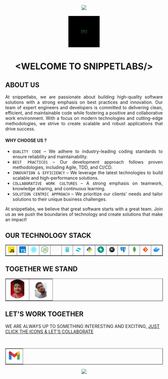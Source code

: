 <p align="center">
  <img src="https://capsule-render.vercel.app/api?type=waving&color=gradient&height=70&section=header"/>
</p>

<div align="center"> <img src="../logo/_logo.png" style="width: 100px; height: 100px; border: 2px solid white;"> </div>

# <div align="center">&lt;WELCOME TO SNIPPETLABS/&gt;</div>

## ABOUT US

<div align="justify">
At snippetlabs, we are passionate about building high-quality software solutions with a strong emphasis on best practices and innovation. Our team of expert engineers and developers is committed to delivering clean, efficient, and maintainable code while fostering a positive and collaborative work environment. With a focus on modern technologies and cutting-edge methodologies, we strive to create scalable and robust applications that drive success.

#### WHY CHOOSE US ?

- `QUALITY CODE` – We adhere to industry-leading coding standards to ensure reliability and maintainability.
- `BEST PRACTICES` – Our development approach follows proven methodologies, including Agile, TDD, and CI/CD.
- `INNOVATION & EFFICIENCY` – We leverage the latest technologies to build scalable and high-performance solutions.
- `COLLABORATIVE WORK CULTURES` – A strong emphasis on teamwork, knowledge sharing, and continuous learning.
- `SOLUTION CENTRIC APPROACH` – We prioritize our clients' needs and tailor solutions to their unique business challenges.

At snippetlabs, we believe that great software starts with a great team. Join us as we push the boundaries of technology and create solutions that make an impact!

</div>

## OUR TECHNOLOGY STACK

<table align="center" border="1">
  <tr>
    <td align="center"><img src="../icons/javascript.svg" width="40px"><br></td>
    <td align="center"><img src="../icons/typescript.svg" width="40px"><br></td>
    <td align="center"><img src="../icons/react.svg" width="40px"><br></td>
    <td align="center"><img src="../icons/nodejs.svg" width="40px"><br></td>
    <td align="center"><img src="../icons/expressjs.svg" width="40px"><br></td>
    <td align="center"><img src="../icons/icons8-golang-144.png" width="40px"><br></td> 
    <td align="center"><img src="../icons/tailwind.svg" width="40px"><br></td>
    <td align="center"><img src="../icons/PYTHON.svg" width="40px"><br></td>
    <td align="center"><img src="../icons/fastapi.svg" width="40px"><br></td>
    <td align="center"><img src="../icons/NEXTJS.svg" width="40px"><br></td>
    <td align="center"><img src="../icons/psql.svg" width="40px"><br></td>
    <td align="center"><img src="../icons/mongodb.svg" width="40px"><br></td>
    <td align="center"><img src="../icons/GIT.svg" width="40px"><br></td>
    <td align="center"><img src="../icons/docker.svg" width="40px"><br></td>
  </tr>
</table>

## <div> TOGETHER WE STAND </div>
<table align="center" border="1">
  <tr>
    <td> <img src="../core/__suvajit.JPG" width="60px"></td>
    <td> <img src="../core/__hemangshu.jpeg" width="60px"> </td>
  </tr>
</table>

## <div> LET'S WORK TOGETHER</div>

WE ARE ALWAYS UP TO SOMETHING INTERESTING AND EXCITING,
<u>JUST CLICK THE ICONS & LET'S COLLABORATE</u>

<br>
<table align="center" border="1">
  <tr>
    <td>   
    <a href="mailto:snippetlabsbusiness@gmail.com"> 
    <img width="40px" src="../icons/GMAIL.png"> 
    </td>
  </a>
  </tr>
</table>

<p align="center">
  <img src="https://capsule-render.vercel.app/api?type=waving&color=gradient&height=60&section=footer"/>
</p>
